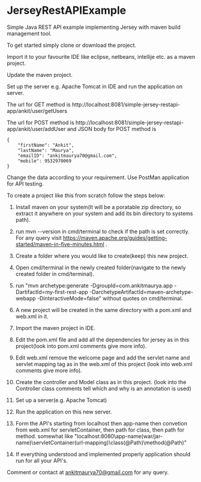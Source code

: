 # JerseyRestAPIExample

Simple Java REST API example implementing Jersey with maven build management tool.



To get started simply clone or download the project.

Import it to your favourite IDE like eclipse, netbeans, intellije etc. as a maven project.

Update the maven project.

Set up the server e.g. Apache Tomcat in IDE and run the application on server.

The url for GET method is http://localhost:8081/simple-jersey-restapi-app/ankit/user/getUsers

The url for POST method is http://localhost:8081/simple-jersey-restapi-app/ankit/user/addUser
and JSON body for POST method is

	{
        "firstName": "Ankit",
        "lastName": "Maurya",
        "emailID": "ankitmaurya70@gmail.com",
        "mobile": 9532970069
    }
	
Change the data according to your requirement.
Use PostMan application for API testing.


To create a project like this from scratch follow the steps below:

1. Install maven on your system(It will be a poratable zip directory,
   so extract it anywhere on your system and add its bin directory to systems path).

2. run mvn --version in cmd/terminal to check if the path is set correctly.
   For any query visit https://maven.apache.org/guides/getting-started/maven-in-five-minutes.html .

3. Create a folder where you would like to create(keep) this new project.

4. Open cmd/terminal in the newly created folder(navigate to the newly created folder in cmd/terminal).

5. run "mvn archetype:generate -DgroupId=com.ankitmaurya.app -DartifactId=my-first-rest-app -DarchetypeArtifactId=maven-archetype-webapp -DinteractiveMode=false"
   without quotes on cmd/terminal.
   
6. A new project will be created in the same directory with a pom.xml and web.xml in it.

7. Import the maven project in IDE.

8. Edit the pom.xml file and add all the dependencies for jersey as in this project(look into pom.xml comments give more info).

9. Edit web.xml remove the welcome page and add the servlet name and servlet mapping tag as in the web.xml of this project
   (look into web.xml comments give more info).

10. Create the controller and Model class as in this project.
    (look into the Controller class comments tell which and why is an annotation is used)

11. Set up a server(e.g. Apache Tomcat)

12. Run the application on this new server.

13. Form the API's starting from localhost then app-name then convetion from web.xml for servletContainer, then path for class, then path for method.
    somewhat like "localhost:8080\app-name(war/jar-name)\servletContainer(url-mapping)\class(@Path)\method(@Path)"
	
14. If everything understood and implemented properly application should run for all your API's.




Comment or contact at ankitmaurya70@gmail.com for any query.

